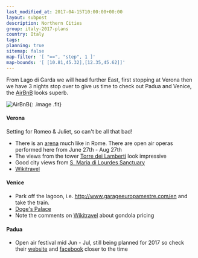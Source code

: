 ```yaml
---
last_modified_at: 2017-04-15T10:00:00+00:00
layout: subpost
description: Northern Cities
group: italy-2017-plans
country: Italy
tags: 
planning: true
sitemap: false
map-filter: '[ "==", "step", 1 ]'
map-bounds: '[ [10.81,45.32],[12.35,45.62]]'
---
```


From Lago di Garda we will head further East, first stopping at Verona then we have 3 nights stop over to give us time to check out Padua and Venice, the [AirBnB](https://www.airbnb.co.uk/rooms/9470025) looks superb.

![AirBnB](https://a0.muscache.com/im/pictures/674ee13a-35ee-4a75-9364-c08cdd459b02.jpg){: .image .fit}


#### Verona

Setting for Romeo & Juliet, so can't be all that bad!

- There is an [arena](http://www.arena.it/arena/en) much like in Rome. There are open air operas performed here from June 27th - Aug 27th
- The views from the tower [Torre dei Lamberti](https://www.google.co.uk/search?q=Torre+dei+Lamberti&safe=off&rlz=1C1CHBF_en-GBGB718GB718&tbm=isch&imgil=zC-1giGQjCPVHM%253BAAAAAAAAAAABAM%253Bhttp%25253A%25252F%25252Fwww.tourism.verona.it%25252Fen%25252Fenjoy-verona%25252Fart-and-culture%25252Fmonuments-and-sights%25252Flamberti-tower&source=iu&pf=m&fir=zC-1giGQjCPVHM%252CAAAAAAAAAAABAM%252C_&usg=__jLXxsN-7zrUboR-gS0CHhlZo43w%3D&sa=X&ved=0ahUKEwjB4--L6rjSAhUXM8AKHYcfCTgQuqIBCHowEA&biw=1536&bih=735&imgrc=Wyh4kOAdlRVXsM#safe=off&tbm=isch&q=Torre+dei+Lamberti&*) look impressive
- Good city views from [S. Maria di Lourdes Sanctuary](https://www.google.co.uk/search?q=S.+Maria+di+Lourdes+Sanctuary&safe=off&rlz=1C1CHBF_en-GBGB718GB718&source=lnms&tbm=isch&sa=X&ved=0ahUKEwj6k_Xz6rjSAhVhFMAKHfwbCTkQ_AUICSgC&biw=1536&bih=735#imgrc=qF0T68BmjqX0dM:)
- [Wikitravel](http://wikitravel.org/en/Verona)

#### Venice

- Park off the lagoon, i.e. http://www.garageeuropamestre.com/en and take the train.
- [Doge's Palace](http://palazzoducale.visitmuve.it/en/home/)
- Note the comments on [Wikitravel](http://wikitravel.org/en/Venice#Activities) about gondola pricing

#### Padua

- Open air festival mid Jun - Jul, still being planned for 2017 so check their [website](http://www.sherwood.it/) and [facebook](https://www.facebook.com/festival.sherwood/) closer to the time

